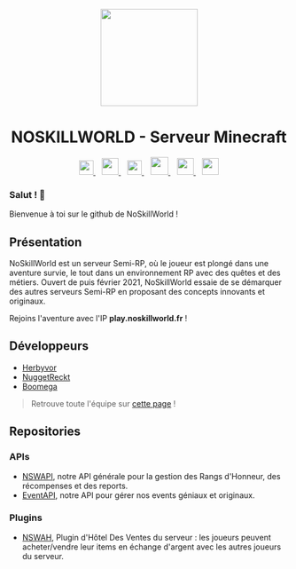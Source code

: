 <p align="center">
  <img height="175px" src="https://noskillworld.fr/assets/images/logo_nsw.png"/>
  <h1 align="center">NOSKILLWORLD - Serveur Minecraft</h1>
</p>

<p align="center">
  <a href="https://play.noskillworld.fr">
    <img height="26px" src="https://noskillworld.fr/assets/images/internet.svg"/>
  </a>&nbsp;&nbsp;
  <a href="https://discord.noskillworld.fr">
    <img height="30px" src="https://noskillworld.fr/assets/images/discord.svg"/>
  </a>&nbsp;&nbsp;
  <a href="https://twitter.com/NoSkillWorld">
    <img height="26px" src="https://noskillworld.fr/assets/images/twitter.svg"/>
  </a>&nbsp;&nbsp;
  <a href="https://www.instagram.com/noskillworld/">
    <img height="32px" src="https://noskillworld.fr/assets/images/instagram.svg"/>
  </a>&nbsp;&nbsp;
   <a href="https://www.tiktok.com/@noskillworld_mc">
    <img height="30px" src="https://noskillworld.fr/assets/images/tiktok.svg"/>
  </a>&nbsp;&nbsp;
   <a href="https://www.youtube.com/@noskillworld_mc">
    <img height="30px" src="https://noskillworld.fr/assets/images/youtube.svg"/>
  </a>
</p>

### Salut ! 👋
Bienvenue à toi sur le github de NoSkillWorld !

## Présentation
NoSkillWorld est un serveur Semi-RP, où le joueur est plongé dans une aventure survie, le tout dans un environnement RP avec des quêtes et des métiers.
Ouvert de puis février 2021, NoSkillWorld essaie de se démarquer des autres serveurs Semi-RP en proposant des concepts innovants et originaux.

Rejoins l'aventure avec l'IP **play.noskillworld.fr** !

## Développeurs
- [Herbyvor](https://github.com/jeanfrancoisemil)
- [NuggetReckt](https://github.com/NuggetReckt)
- [Boomega](https://github.com/boomewa)
> Retrouve toute l'équipe sur [cette page](https://play.noskillworld.fr/equipe) !

## Repositories

### APIs
- [NSWAPI](https://github.com/NoSkillWorld/NSWAPI), notre API générale pour la gestion des Rangs d'Honneur, des récompenses et des reports.
- [EventAPI](https://github.com/NoSkillWorld/EventAPI), notre API pour gérer nos events géniaux et originaux.

### Plugins
- [NSWAH](https://github.com/NoSkillWorld/NSWAH), Plugin d'Hôtel Des Ventes du serveur : les joueurs peuvent acheter/vendre leur items en échange d'argent avec les autres joueurs du serveur.
